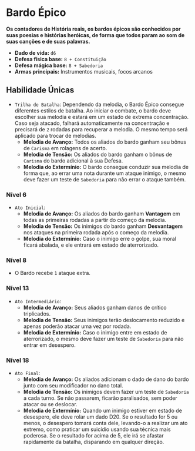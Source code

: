 # Bardo Épico
**Os contadores de História reais, os bardos épicos são conhecidos por suas poesias e histórias heróicas, de forma que todos param ao som de suas canções e de suas palavras.**

- **Dado de vida:** `d6`
- **Defesa física base:** `8 + Constituição`
- **Defesa mágica base:** `8 + Sabedoria`
- **Armas principais:** Instrumentos musicais, focos arcanos

## Habilidade Únicas
- `Trilha de Batalha`: Dependendo da melodia, o Bardo Épico consegue diferentes estilos de batalha. Ao iniciar o combate, o bardo deve escolher sua melodia e estará em um estado de extrema concentração. Caso seja atacado, falhará automaticamente na concentração e precisará de `2` rodadas para recuperar a melodia. O mesmo tempo será aplicado para trocar de melodias.
    - **Melodia de Avanço:** Todos os aliados do bardo ganham seu bônus de `Carisma` em rolagens de acerto.
    - **Melodia de Tensão:** Os aliados do bardo ganham o bônus de `Carisma` do bardo adicional à sua Defesa.
    - **Melodia do Extermínio:** O bardo consegue conduzir sua melodia de forma que, ao errar uma nota durante um ataque inimigo, o mesmo deve fazer um teste de `Sabedoria` para não errar o ataque também.

### Nível 6
- `Ato Inicial`:
    - **Melodia de Avanço:** Os aliados do bardo ganham **Vantagem** em todas as primeiras rodadas a partir do começo da melodia.
    - **Melodia de Tensão:** Os inimigos do bardo ganham **Desvantagem** nos ataques na primeira rodada após o começo da melodia.
    - **Melodia do Extermínio:** Caso o inimigo erre o golpe, sua moral ficará abalada, e ele entrará em estado de aterrorizado.

### Nível 8
- O Bardo recebe `1` ataque extra.

### Nível 13
- `Ato Intermediário`:
    - **Melodia de Avanço:** Seus aliados ganham danos de crítico triplicados.
    - **Melodia de Tensão:** Seus inimigos terão deslocamento reduzido e apenas poderão atacar uma vez por rodada.
    - **Melodia de Extermínio:** Caso o inimigo entre em estado de aterrorizado, o mesmo deve fazer um teste de `Sabedoria` para não entrar em desespero.

### Nível 18
- `Ato Final`:
    - **Melodia de Avanço:** Os aliados adicionam o dado de dano do bardo junto com seu modificador no dano total.
    - **Melodia de Tensão:** Os inimigos devem fazer um teste de `Sabedoria` a cada turno. Se não passarem, ficarão paralisados, sem poder atacar ou se deslocar.
    - **Melodia de Extermínio:** Quando um inimigo estiver em estado de desespero, ele deve rolar um dado D20. Se o resultado for 5 ou menos, o desespero tomará conta dele, levando-o a realizar um ato extremo, como praticar um suicídio usando sua técnica mais poderosa. Se o resultado for acima de 5, ele irá se afastar rapidamente da batalha, disparando em qualquer direção.